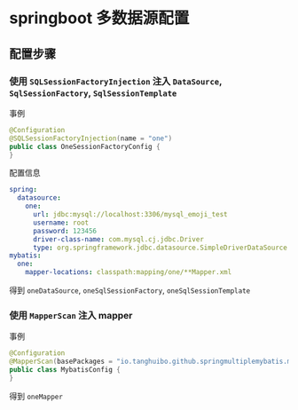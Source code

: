 # springboot 多数据源配置

## 配置步骤

### 使用 `SQLSessionFactoryInjection` 注入 `DataSource`, `SqlSessionFactory`, `SqlSessionTemplate`

事例

```java
@Configuration
@SQLSessionFactoryInjection(name = "one")
public class OneSessionFactoryConfig {
}
```

配置信息

```yaml
spring:
  datasource:
    one:
      url: jdbc:mysql://localhost:3306/mysql_emoji_test
      username: root
      password: 123456
      driver-class-name: com.mysql.cj.jdbc.Driver
      type: org.springframework.jdbc.datasource.SimpleDriverDataSource
mybatis:
  one:
    mapper-locations: classpath:mapping/one/**Mapper.xml
```

得到 `oneDataSource`, `oneSqlSessionFactory`, `oneSqlSessionTemplate`

### 使用 `MapperScan` 注入 mapper

事例

```java
@Configuration
@MapperScan(basePackages = "io.tanghuibo.github.springmultiplemybatis.mapper.one", sqlSessionTemplateRef = "oneSqlSessionTemplate")
public class MybatisConfig {
}
```

得到 `oneMapper`